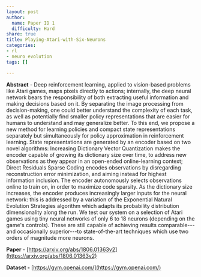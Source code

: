 ```yaml
---
layout: post
author:
  name: Paper ID 1
  difficulty: Hard
share: true
title: Playing-Atari-with-Six-Neurons
categories:
- rl
- neuro evolution
tags: []

---
```

**Abstract** - Deep reinforcement learning, applied to vision-based problems like Atari games, maps pixels directly to actions; internally, the deep neural network bears the responsibility of both extracting useful information and making decisions based on it. By separating the image processing from decision-making, one could better understand the complexity of each task, as well as potentially find smaller policy representations that are easier for humans to understand and may generalize better. To this end, we propose a new method for learning policies and compact state representations separately but simultaneously for policy approximation in reinforcement learning. State representations are generated by an encoder based on two novel algorithms: Increasing Dictionary Vector Quantization makes the encoder capable of growing its dictionary size over time, to address new observations as they appear in an open-ended online-learning context; Direct Residuals Sparse Coding encodes observations by disregarding reconstruction error minimization, and aiming instead for highest information inclusion. The encoder autonomously selects observations online to train on, in order to maximize code sparsity. As the dictionary size increases, the encoder produces increasingly larger inputs for the neural network: this is addressed by a variation of the Exponential Natural Evolution Strategies algorithm which adapts its probability distribution dimensionality along the run. We test our system on a selection of Atari games using tiny neural networks of only 6 to 18 neurons (depending on the game's controls). These are still capable of achieving results comparable---and occasionally superior---to state-of-the-art techniques which use two orders of magnitude more neurons.

**Paper** - [https://arxiv.org/abs/1806.01363v2](https://arxiv.org/abs/1806.01363v2)

**Dataset -** [https://gym.openai.com/](https://gym.openai.com/)
    